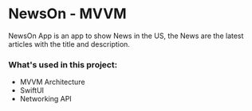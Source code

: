 # NewsOn - MVVM

NewsOn App is an app to show News in the US, the News are the latest articles with the title and description. 

### What's used in this project:
* MVVM Architecture
* SwiftUI
* Networking API
